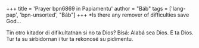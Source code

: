 +++
title = 'Prayer bpn6869 in Papiamentu'
author = "Báb"
tags = ['lang-pap', 'bpn-unsorted', "Báb"]
+++
*Is there any remover of difficulties save God… 

Tin otro kitador di difikultatnan si no ta Dios? Bisá: Alabá sea Dios.  E ta Dios. Tur ta su sirbidornan i tur ta rekonosé su pidimentu.
